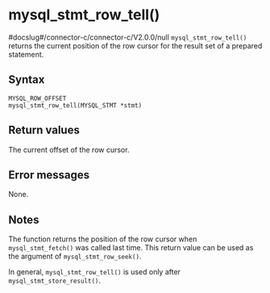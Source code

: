 mysql_stmt_row_tell() 
==========================================
#docslug#/connector-c/connector-c/V2.0.0/null
`mysql_stmt_row_tell()` returns the current position of the row cursor for the result set of a prepared statement. 

Syntax 
---------------------------

```unknow
MYSQL_ROW_OFFSET
mysql_stmt_row_tell(MYSQL_STMT *stmt)
```



Return values 
----------------------------------

The current offset of the row cursor.

Error messages 
-----------------------------------

None.

Notes 
--------------------------

The function returns the position of the row cursor when `mysql_stmt_fetch()` was called last time. This return value can be used as the argument of `mysql_stmt_row_seek()`. 

In general, `mysql_stmt_row_tell()` is used only after `mysql_stmt_store_result()`.
